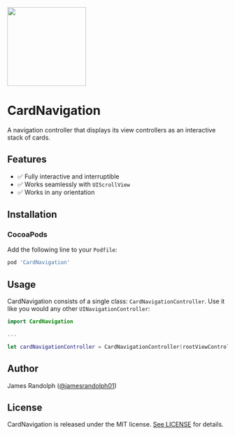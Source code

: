 <img src="Docs/Images/Icon.png" width="180" />

# CardNavigation

A navigation controller that displays its view controllers as an interactive stack of cards.

## Features

- ✅ Fully interactive and interruptible
- ✅ Works seamlessly with `UIScrollView`
- ✅ Works in any orientation

## Installation

### CocoaPods

Add the following line to your `Podfile`:

```ruby
pod 'CardNavigation'
```

## Usage

CardNavigation consists of a single class: `CardNavigationController`. Use it like you would any other `UINavigationController`:

```swift
import CardNavigation

...

let cardNavigationController = CardNavigationController(rootViewController: SomeViewController())
```

## Author

James Randolph ([@jamesrandolph01](https://twitter.com/jamesrandolph01))

## License

CardNavigation is released under the MIT license. [See LICENSE](LICENSE) for details.
